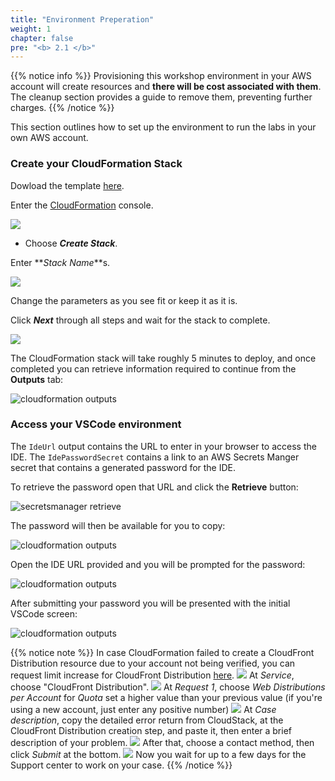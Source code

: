 ```yaml
---
title: "Environment Preperation"
weight: 1
chapter: false
pre: "<b> 2.1 </b>"
---
```


{{% notice info %}}
Provisioning this workshop environment in your AWS account will create resources and **there will be cost associated with them**. The cleanup section provides a guide to remove them, preventing further charges.
{{% /notice %}}

This section outlines how to set up the environment to run the labs in your own AWS account.

### **Create your CloudFormation Stack**
Dowload the template [here](https://github.com/aws-samples/eks-workshop-v2/releases/download/release-snapshot-631eaeb7/ide-cfn.yaml).

Enter the [CloudFormation](console.aws.amazon.com/cloudformation/home) console.

![](/images/2/1/3/010.jpg)

- Choose **_Create Stack_**.

Enter **_Stack Name_**s.

![](/images/2/1/3/011.jpg?width=70pc)

Change the parameters as you see fit or keep it as it is.

Click **_Next_** through all steps and wait for the stack to complete.

![](/images/2/1/3/008.jpg?width=50pc)

The CloudFormation stack will take roughly 5 minutes to deploy, and once completed you can retrieve information required to continue from the **Outputs** tab:

![cloudformation outputs](/images/2/1/2/vscode-outputs.webp)

### **Access your VSCode environment**

The `IdeUrl` output contains the URL to enter in your browser to access the IDE. The `IdePasswordSecret` contains a link to an AWS Secrets Manger secret that contains a generated password for the IDE.

To retrieve the password open that URL and click the **Retrieve** button:

![secretsmanager retrieve](/images/2/1/2/vscode-password-retrieve.webp)

The password will then be available for you to copy:

![cloudformation outputs](/images/2/1/2/vscode-password-visible.webp)

Open the IDE URL provided and you will be prompted for the password:

![cloudformation outputs](/images/2/1/2/vscode-password.webp)

After submitting your password you will be presented with the initial VSCode screen:

![cloudformation outputs](/images/2/1/2/vscode-splash.webp)

{{% notice note %}}
In case CloudFormation failed to create a CloudFront Distribution resource due to your account not being verified, you can request limit increase for CloudFront Distribution [here](https://support.console.aws.amazon.com/support/home#/case/create?issueType=service-limit-increase).
![](/images/2/1/2/quota-failed-01.jpg?featherlight=false&width=30pc)
At _Service_, choose "CloudFront Distribution".
![](/images/2/1/2/quota-inc-01.jpg?featherlight=false&width=90pc)
At _Request 1_, choose _Web Distributions per Account_ for _Quota_ set a higher value than your previous value (if you're using a new account, just enter any positive number)
![](/images/2/1/2/quota-inc-02.jpg?featherlight=false&width=90pc)
At _Case description_, copy the detailed error return from CloudStack, at the CloudFront Distribution creation step, and paste it, then enter a brief description of your problem.
![](/images/2/1/2/quota-inc-03.jpg?featherlight=false&width=90pc)
After that, choose a contact method, then click _Submit_ at the bottom.
![](/images/2/1/2/quota-inc-04.jpg?featherlight=false&width=90pc)
Now you wait for up to a few days for the Support center to work on your case.
{{% /notice %}}